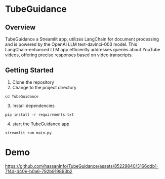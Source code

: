 # TubeGuidance

## Overview
TubeGuidance a Streamlit app, utilizes LangChain for document processing and is powered by the OpenAI LLM text-davinci-003 model. This LangChain-enhanced LLM app efficiently addresses queries about YouTube videos, offering precise responses based on video transcripts.

## Getting Started
1. Clone the repository
2. Change to the project directory
~~~
cd TubeGuidance
~~~
3. Install dependencies
~~~
pip install -r requirements.txt
~~~
4. start the TubeGuidance app
~~~
streamlit run main.py
~~~
# Demo
https://github.com/hassanInfo/TubeGuidance/assets/85229840/3166ddb1-7f4d-440e-b0a6-792b919893b2

